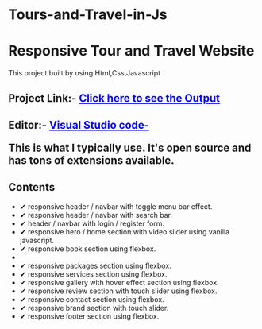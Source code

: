 # Tours-and-Travel-in-Js
<h1>Responsive Tour and Travel Website</h1>
<p>This project built by using Html,Css,Javascript</p>
<h2>Project Link:- <a href=" https://brave-johnson-970249.netlify.app/" style="color:blue">Click here to see the Output</a></h2>
<h2>Editor:- <a href="https://code.visualstudio.com/" style="color:blue">Visual Studio code-</a><p>This is what I typically use. It's open source and has tons of extensions available.</p></h2>
<h2>Contents</h2>
<ul>
<li>✔ responsive header / navbar with toggle menu bar effect.</li>
<li>✔ responsive header / navbar with search bar.</li>
<li>✔ header / navbar with login / register form.</li>
<li>✔ responsive hero / home section with video slider using vanilla javascript.</li>
<li>✔ responsive book section using flexbox.<li>
<li>✔ responsive packages section using flexbox.</li>
<li>✔ responsive services section using flexbox.</li>
<li>✔ responsive gallery with hover effect section using flexbox.</li>
<li>✔ responsive review section with touch slider using flexbox.</li>
<li>✔ responsive contact section using flexbox.</li>
<li>✔ responsive brand section with touch slider.</li>
<li>✔ responsive footer section using flexbox.</li>
</ul>
